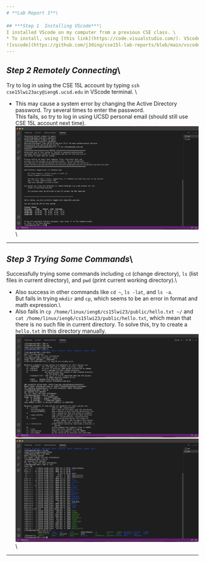 ```yaml
---
# **Lab Report 1**\

## ***Step 1  Installing VScode***\
I installed VScode on my computer from a previous CSE class. \
* To install, using [this link](https://code.visualstudio.com/). VScode looks like this after opening it.\
![vscode](https://github.com/j3ding/cse15l-lab-reports/blob/main/vscode.png)\
---
```


## ***Step 2  Remotely Connecting***\
Try to log in using the CSE 15L account by typing `ssh cse15lwi23acy@ieng6.ucsd.edu` in VScode terminal. \
* This may cause a system error by changing the Active Directory password. Try several times to enter the password.\
This fails, so try to log in using UCSD personal email (should still use CSE 15L account next time).\
![ss1](https://github.com/j3ding/cse15l-lab-reports/blob/main/ss1.png)\
---

## ***Step 3  Trying Some Commands***\
Successfully trying some commands including `cd` (change directory), `ls` (list files in current directory), and `pwd` (print current working directory).\
* Also success in other commands like `cd ~`, `ls -lat`, and `ls -a`.\
But fails in trying `mkdir` and `cp`, which seems to be an error in format and math expression.\
* Also fails in `cp /home/linux/ieng6/cs15lwi23/public/hello.txt ~/` and `cat /home/linux/ieng6/cs15lwi23/public/hello.txt`, which mean that there is no such file in current directory. To solve this, try to create a `hello.txt` in this directory manually.\
![ss3](https://github.com/j3ding/cse15l-lab-reports/blob/main/ss3.png)\
![ss2](https://github.com/j3ding/cse15l-lab-reports/blob/main/ss2.png)\
---
